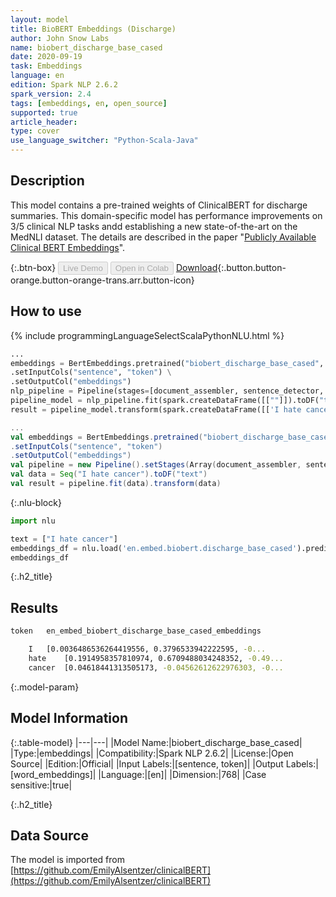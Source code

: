 ```yaml
---
layout: model
title: BioBERT Embeddings (Discharge)
author: John Snow Labs
name: biobert_discharge_base_cased
date: 2020-09-19
task: Embeddings
language: en
edition: Spark NLP 2.6.2
spark_version: 2.4
tags: [embeddings, en, open_source]
supported: true
article_header:
type: cover
use_language_switcher: "Python-Scala-Java"
---
```


## Description
This model contains a pre-trained weights of ClinicalBERT for discharge summaries. This domain-specific model has performance improvements on 3/5 clinical NLP tasks andd establishing a new state-of-the-art on the MedNLI dataset. The details are described in the paper "[Publicly Available Clinical BERT Embeddings](https://www.aclweb.org/anthology/W19-1909/)".

{:.btn-box}
<button class="button button-orange" disabled>Live Demo</button>
<button class="button button-orange" disabled>Open in Colab</button>
[Download](https://s3.amazonaws.com/auxdata.johnsnowlabs.com/public/models/biobert_discharge_base_cased_en_2.6.2_2.4_1600531401858.zip){:.button.button-orange.button-orange-trans.arr.button-icon}

## How to use

<div class="tabs-box" markdown="1">

{% include programmingLanguageSelectScalaPythonNLU.html %}

```python
...
embeddings = BertEmbeddings.pretrained("biobert_discharge_base_cased", "en") \
.setInputCols("sentence", "token") \
.setOutputCol("embeddings")
nlp_pipeline = Pipeline(stages=[document_assembler, sentence_detector, tokenizer, embeddings])
pipeline_model = nlp_pipeline.fit(spark.createDataFrame([[""]]).toDF("text"))
result = pipeline_model.transform(spark.createDataFrame([['I hate cancer']], ["text"]))
```

```scala
...
val embeddings = BertEmbeddings.pretrained("biobert_discharge_base_cased", "en")
.setInputCols("sentence", "token")
.setOutputCol("embeddings")
val pipeline = new Pipeline().setStages(Array(document_assembler, sentence_detector, tokenizer, embeddings))
val data = Seq("I hate cancer").toDF("text")
val result = pipeline.fit(data).transform(data)
```

{:.nlu-block}
```python
import nlu

text = ["I hate cancer"]
embeddings_df = nlu.load('en.embed.biobert.discharge_base_cased').predict(text, output_level='token')
embeddings_df
```

</div>

{:.h2_title}
## Results
```bash
token	en_embed_biobert_discharge_base_cased_embeddings

	I	[0.0036486536264419556, 0.3796533942222595, -0...
	hate	[0.1914958357810974, 0.6709488034248352, -0.49...
	cancer	[0.04618441313505173, -0.04562612622976303, -0...
```

{:.model-param}
## Model Information

{:.table-model}
|---|---|
|Model Name:|biobert_discharge_base_cased|
|Type:|embeddings|
|Compatibility:|Spark NLP 2.6.2|
|License:|Open Source|
|Edition:|Official|
|Input Labels:|[sentence, token]|
|Output Labels:|[word_embeddings]|
|Language:|[en]|
|Dimension:|768|
|Case sensitive:|true|


{:.h2_title}
## Data Source
The model is imported from [https://github.com/EmilyAlsentzer/clinicalBERT](https://github.com/EmilyAlsentzer/clinicalBERT)
